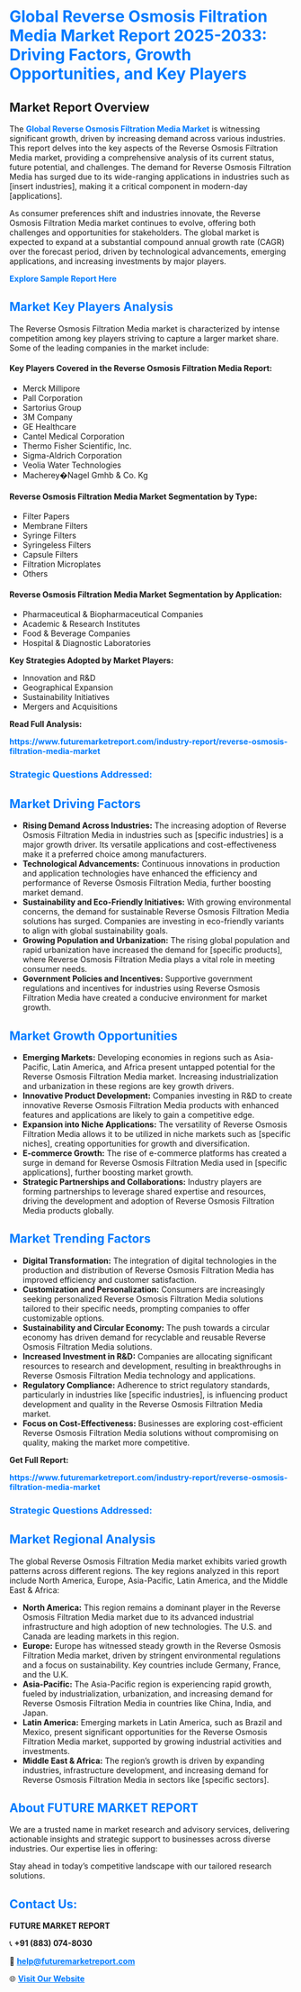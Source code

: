 <h1 style="color: #007BFF;">Global Reverse Osmosis Filtration Media Market Report 2025-2033: Driving Factors, Growth Opportunities, and Key Players</h1>

<section id="overview">
<h2>Market Report Overview</h2>
<p>The <a href="https://www.futuremarketreport.com/industry-report/reverse-osmosis-filtration-media-market" style="color: #007BFF; text-decoration: none;"><strong>Global Reverse Osmosis Filtration Media Market</strong></a> is witnessing significant growth, driven by increasing demand across various industries. This report delves into the key aspects of the Reverse Osmosis Filtration Media market, providing a comprehensive analysis of its current status, future potential, and challenges. The demand for Reverse Osmosis Filtration Media has surged due to its wide-ranging applications in industries such as [insert industries], making it a critical component in modern-day [applications].</p>
<p>As consumer preferences shift and industries innovate, the Reverse Osmosis Filtration Media market continues to evolve, offering both challenges and opportunities for stakeholders. The global market is expected to expand at a substantial compound annual growth rate (CAGR) over the forecast period, driven by technological advancements, emerging applications, and increasing investments by major players.</p>
</section>

<section id="overview">
<p><a href="https://www.futuremarketreport.com/request-sample/reportId=85051" style="color: #007BFF; text-decoration: none;"><strong>Explore Sample Report Here</strong></a></p>
</section>

<section id="key-players">
<h2 style="color: #007BFF;">Market Key Players Analysis</h2>
<p>The Reverse Osmosis Filtration Media market is characterized by intense competition among key players striving to capture a larger market share. Some of the leading companies in the market include:</p>
<h4>Key Players Covered in the Reverse Osmosis Filtration Media Report:</h4>
<ul><li>Merck Millipore</li><li>Pall Corporation</li><li>Sartorius Group</li><li>3M Company</li><li>GE Healthcare</li><li>Cantel Medical Corporation</li><li>Thermo Fisher Scientific, Inc.</li><li>Sigma-Aldrich Corporation</li><li>Veolia Water Technologies</li><li>Macherey�Nagel Gmhb &amp; Co. Kg</li></ul>
<h4>Reverse Osmosis Filtration Media Market Segmentation by Type:</h4>
<ul><li>Filter Papers</li><li>Membrane Filters</li><li>Syringe Filters</li><li>Syringeless Filters</li><li>Capsule Filters</li><li>Filtration Microplates</li><li>Others</li></ul>

<h4>Reverse Osmosis Filtration Media Market Segmentation by Application:</h4>
<ul><li>Pharmaceutical &amp; Biopharmaceutical Companies</li><li>Academic &amp; Research Institutes</li><li>Food &amp; Beverage Companies</li><li>Hospital &amp; Diagnostic Laboratories</li></ul>
<p><strong>Key Strategies Adopted by Market Players:</strong></p>
<ul>
<li>Innovation and R&D</li>
<li>Geographical Expansion</li>
<li>Sustainability Initiatives</li>
<li>Mergers and Acquisitions</li>
</ul>
</section>

<section>
<p><strong>Read Full Analysis: </strong></p><a href="https://www.futuremarketreport.com/industry-report/reverse-osmosis-filtration-media-market" style="color: #007BFF; text-decoration: none;"><strong>https://www.futuremarketreport.com/industry-report/reverse-osmosis-filtration-media-market</strong></a>
<h3 style="color: #007BFF;">Strategic Questions Addressed:</h3>
</section>

<section id="driving-factors">
<h2 style="color: #007BFF;">Market Driving Factors</h2>
<ul>
<li><strong>Rising Demand Across Industries:</strong> The increasing adoption of Reverse Osmosis Filtration Media in industries such as [specific industries] is a major growth driver. Its versatile applications and cost-effectiveness make it a preferred choice among manufacturers.</li>
<li><strong>Technological Advancements:</strong> Continuous innovations in production and application technologies have enhanced the efficiency and performance of Reverse Osmosis Filtration Media, further boosting market demand.</li>
<li><strong>Sustainability and Eco-Friendly Initiatives:</strong> With growing environmental concerns, the demand for sustainable Reverse Osmosis Filtration Media solutions has surged. Companies are investing in eco-friendly variants to align with global sustainability goals.</li>
<li><strong>Growing Population and Urbanization:</strong> The rising global population and rapid urbanization have increased the demand for [specific products], where Reverse Osmosis Filtration Media plays a vital role in meeting consumer needs.</li>
<li><strong>Government Policies and Incentives:</strong> Supportive government regulations and incentives for industries using Reverse Osmosis Filtration Media have created a conducive environment for market growth.</li>
</ul>
</section>

<section id="growth-opportunities">
<h2 style="color: #007BFF;">Market Growth Opportunities</h2>
<ul>
<li><strong>Emerging Markets:</strong> Developing economies in regions such as Asia-Pacific, Latin America, and Africa present untapped potential for the Reverse Osmosis Filtration Media market. Increasing industrialization and urbanization in these regions are key growth drivers.</li>
<li><strong>Innovative Product Development:</strong> Companies investing in R&D to create innovative Reverse Osmosis Filtration Media products with enhanced features and applications are likely to gain a competitive edge.</li>
<li><strong>Expansion into Niche Applications:</strong> The versatility of Reverse Osmosis Filtration Media allows it to be utilized in niche markets such as [specific niches], creating opportunities for growth and diversification.</li>
<li><strong>E-commerce Growth:</strong> The rise of e-commerce platforms has created a surge in demand for Reverse Osmosis Filtration Media used in [specific applications], further boosting market growth.</li>
<li><strong>Strategic Partnerships and Collaborations:</strong> Industry players are forming partnerships to leverage shared expertise and resources, driving the development and adoption of Reverse Osmosis Filtration Media products globally.</li>
</ul>
</section>

<section id="trending-factors">
<h2 style="color: #007BFF;">Market Trending Factors</h2>
<ul>
<li><strong>Digital Transformation:</strong> The integration of digital technologies in the production and distribution of Reverse Osmosis Filtration Media has improved efficiency and customer satisfaction.</li>
<li><strong>Customization and Personalization:</strong> Consumers are increasingly seeking personalized Reverse Osmosis Filtration Media solutions tailored to their specific needs, prompting companies to offer customizable options.</li>
<li><strong>Sustainability and Circular Economy:</strong> The push towards a circular economy has driven demand for recyclable and reusable Reverse Osmosis Filtration Media solutions.</li>
<li><strong>Increased Investment in R&D:</strong> Companies are allocating significant resources to research and development, resulting in breakthroughs in Reverse Osmosis Filtration Media technology and applications.</li>
<li><strong>Regulatory Compliance:</strong> Adherence to strict regulatory standards, particularly in industries like [specific industries], is influencing product development and quality in the Reverse Osmosis Filtration Media market.</li>
<li><strong>Focus on Cost-Effectiveness:</strong> Businesses are exploring cost-efficient Reverse Osmosis Filtration Media solutions without compromising on quality, making the market more competitive.</li>
</ul>
</section>

<section>
<p><strong>Get Full Report: </strong></p><a href="https://www.futuremarketreport.com/industry-report/reverse-osmosis-filtration-media-market" style="color: #007BFF; text-decoration: none;"><strong>https://www.futuremarketreport.com/industry-report/reverse-osmosis-filtration-media-market</strong></a>
<h3 style="color: #007BFF;">Strategic Questions Addressed:</h3>
</section>


<section id="regional-analysis">
<h2 style="color: #007BFF;">Market Regional Analysis</h2>
<p>The global Reverse Osmosis Filtration Media market exhibits varied growth patterns across different regions. The key regions analyzed in this report include North America, Europe, Asia-Pacific, Latin America, and the Middle East & Africa:</p>
<ul>
<li><strong>North America:</strong> This region remains a dominant player in the Reverse Osmosis Filtration Media market due to its advanced industrial infrastructure and high adoption of new technologies. The U.S. and Canada are leading markets in this region.</li>
<li><strong>Europe:</strong> Europe has witnessed steady growth in the Reverse Osmosis Filtration Media market, driven by stringent environmental regulations and a focus on sustainability. Key countries include Germany, France, and the U.K.</li>
<li><strong>Asia-Pacific:</strong> The Asia-Pacific region is experiencing rapid growth, fueled by industrialization, urbanization, and increasing demand for Reverse Osmosis Filtration Media in countries like China, India, and Japan.</li>
<li><strong>Latin America:</strong> Emerging markets in Latin America, such as Brazil and Mexico, present significant opportunities for the Reverse Osmosis Filtration Media market, supported by growing industrial activities and investments.</li>
<li><strong>Middle East & Africa:</strong> The region’s growth is driven by expanding industries, infrastructure development, and increasing demand for Reverse Osmosis Filtration Media in sectors like [specific sectors].</li>
</ul>
</section>

<footer>
<h2 style="color: #007BFF;">About FUTURE MARKET REPORT</h2>
<p>We are a trusted name in market research and advisory services, delivering actionable insights and strategic support to businesses across diverse industries. Our expertise lies in offering:</p>

<p>Stay ahead in today’s competitive landscape with our tailored research solutions.</p>

<h2 style="color: #007BFF;">Contact Us:</h2>
<p><strong>FUTURE MARKET REPORT</strong></p>
<p>📞 <strong>+91 (883) 074-8030</strong></p>
<p>📧 <strong><a href="mailto:help@futuremarketreport.com" style="color: #007BFF;">help@futuremarketreport.com</a></strong></p>
<p>🌐 <strong><a href="https://www.futuremarketreport.com/" style="color: #007BFF;">Visit Our Website</a></strong></p>
</footer>